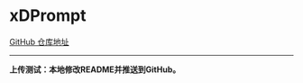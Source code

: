 # xDPrompt

[GitHub 仓库地址](https://github.com/Meng-Nan-MZ/xDPrompt)

---

**上传测试：本地修改README并推送到GitHub。**